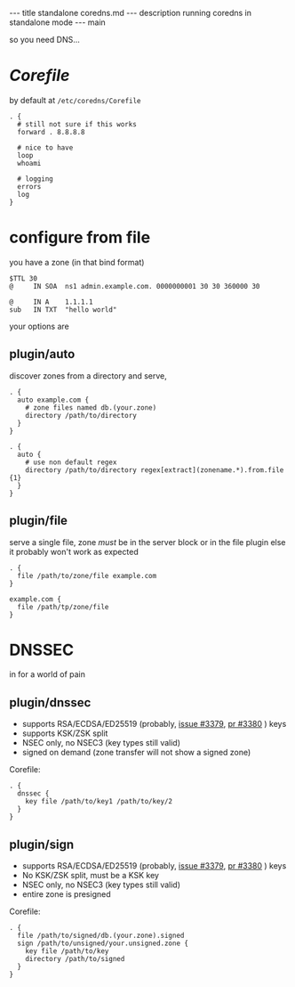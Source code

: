 --- title
standalone coredns.md
--- description
running coredns in standalone mode
--- main


so you need DNS...

# _Corefile_

by default at `/etc/coredns/Corefile`

```
. {
  # still not sure if this works
  forward . 8.8.8.8

  # nice to have
  loop
  whoami

  # logging
  errors
  log
}
```

# configure from file

you have a zone
(in that bind format)

```
$TTL 30
@     IN SOA  ns1 admin.example.com. 0000000001 30 30 360000 30

@     IN A    1.1.1.1
sub   IN TXT  "hello world"
```

your options are

## plugin/auto

discover zones from a directory and serve,

```
. {
  auto example.com {
    # zone files named db.(your.zone)
    directory /path/to/directory
  }
}

. {
  auto {
    # use non default regex
    directory /path/to/directory regex[extract](zonename.*).from.file {1}
  }
}
```

## plugin/file

serve a single file,
zone _must_ be in the server block or in the file plugin
else it probably won't work as expected

```
. {
  file /path/to/zone/file example.com
}

example.com {
  file /path/tp/zone/file
}
```

# DNSSEC

in for a world of pain

## plugin/dnssec

- supports RSA/ECDSA/ED25519 (probably,
  [issue #3379](https://github.com/coredns/coredns/issues/3379),
  [pr #3380](https://github.com/coredns/coredns/pull/3380)
  ) keys
- supports KSK/ZSK split
- NSEC only, no NSEC3 (key types still valid)
- signed on demand (zone transfer will not show a signed zone)

Corefile:

```
. {
  dnssec {
    key file /path/to/key1 /path/to/key/2
  }
}
```

## plugin/sign

- supports RSA/ECDSA/ED25519 (probably,
  [issue #3379](https://github.com/coredns/coredns/issues/3379),
  [pr #3380](https://github.com/coredns/coredns/pull/3380)
  ) keys
- No KSK/ZSK split, must be a KSK key
- NSEC only, no NSEC3 (key types still valid)
- entire zone is presigned

Corefile:

```
. {
  file /path/to/signed/db.(your.zone).signed
  sign /path/to/unsigned/your.unsigned.zone {
    key file /path/to/key
    directory /path/to/signed
  }
}
```
